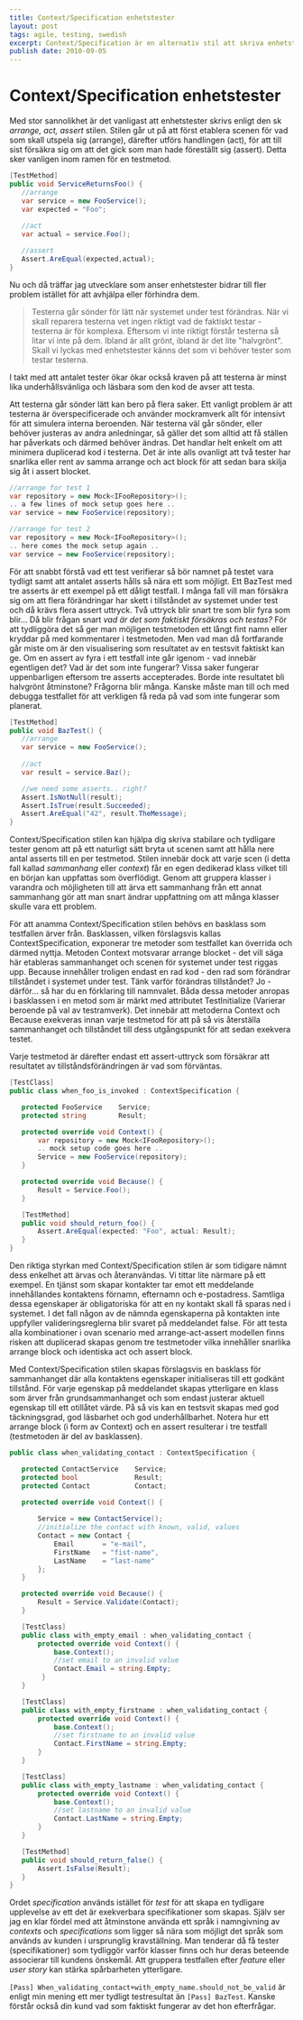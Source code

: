 ```yaml
---
title: Context/Specification enhetstester
layout: post
tags: agile, testing, swedish
excerpt: Context/Specification är en alternativ stil att skriva enhetstester enligt. Tycker du att ni har enhetstester som är komplexa eller svåra att underhålla av andra anledningar? Då kan Context/Specification stilen vara ett bra verktyg i arbetet med att reda ut situationen.
publish date: 2010-09-05
---
```

# Context/Specification enhetstester

Med stor sannolikhet är det vanligast att enhetstester skrivs enligt den sk _arrange, act, assert_ stilen. Stilen går ut på att först etablera scenen för vad som skall utspela sig (arrange), därefter utförs handlingen (act), för att till sist försäkra sig om att det gick som man hade föreställt sig (assert). Detta sker vanligen inom ramen för en testmetod.

```csharp
[TestMethod]
public void ServiceReturnsFoo() {
   //arrange
   var service = new FooService();
   var expected = "Foo";
            
   //act
   var actual = service.Foo();

   //assert
   Assert.AreEqual(expected,actual);
}
```

Nu och då träffar jag utvecklare som anser enhetstester bidrar till fler problem istället för att avhjälpa eller förhindra dem.

> Testerna går sönder för lätt när systemet under test förändras. När vi skall reparera testerna vet ingen riktigt vad de faktiskt testar - testerna är för komplexa. Eftersom vi inte riktigt förstår testerna så litar vi inte på dem. Ibland är allt grönt, ibland är det lite "halvgrönt". Skall vi lyckas med enhetstester känns det som vi behöver tester som testar testerna.

I takt med att antalet tester ökar ökar också kraven på att testerna är minst lika underhållsvänliga och läsbara som den kod de avser att testa.

Att testerna går sönder lätt kan bero på flera saker. Ett vanligt problem är att testerna är överspecificerade och använder mockramverk allt för intensivt för att simulera interna beroenden. När testerna väl går sönder, eller behöver justeras av andra anledningar, så gäller det som alltid att få ställen har påverkats och därmed behöver ändras. Det handlar helt enkelt om att minimera duplicerad kod i testerna. Det är inte alls ovanligt att två tester har snarlika eller rent av samma arrange och act block för att sedan bara skilja sig åt i assert blocket.

```csharp
//arrange for test 1
var repository = new Mock<IFooRepository>();
.. a few lines of mock setup goes here ..
var service = new FooService(repository);

//arrange for test 2
var repository = new Mock<IFooRepository>();
.. here comes the mock setup again ..
var service = new FooService(repository);
```

För att snabbt förstå vad ett test verifierar så bör namnet på testet vara tydligt samt att antalet asserts hålls så nära ett som möjligt. Ett BazTest med tre asserts är ett exempel på ett dåligt testfall.
I många fall vill man försäkra sig om att flera förändringar har skett i tillståndet av systemet under test och då krävs flera assert uttryck. Två uttryck blir snart tre som blir fyra som blir... Då blir frågan snart *vad är det som faktiskt försäkras och testas?* För att tydliggöra det så ger man möjligen testmetoden ett långt fint namn eller kryddar på med kommentarer i testmetoden. Men vad man då fortfarande går miste om är den visualisering som resultatet av en testsvit faktiskt kan ge. Om en assert av fyra i ett testfall inte går igenom - vad innebär egentligen det? Vad är det som inte fungerar? Vissa saker fungerar uppenbarligen eftersom tre asserts accepterades. Borde inte resultatet bli halvgrönt åtminstone? Frågorna blir många. Kanske måste man till och med debugga testfallet för att verkligen få reda på vad som inte fungerar som planerat.

```csharp
[TestMethod]
public void BazTest() {
   //arrange
   var service = new FooService();
           
   //act
   var result = service.Baz();

   //we need some asserts.. right?
   Assert.IsNotNull(result);   
   Assert.IsTrue(result.Succeeded);
   Assert.AreEqual("42", result.TheMessage);
}
```

Context/Specification stilen kan hjälpa dig skriva stabilare och tydligare tester genom att på ett naturligt sätt bryta ut scenen samt att hålla nere antal asserts till en per testmetod.
Stilen innebär dock att varje scen (i detta fall kallad *sammanhang* eller *context*) får en egen dedikerad klass vilket till en början kan uppfattas som överflödigt. Genom att gruppera klasser i varandra och möjligheten till att ärva ett sammanhang från ett annat sammanhang gör att man snart ändrar uppfattning om att många klasser skulle vara ett problem.

För att anamma Context/Specification stilen behövs en basklass som testfallen ärver från. Basklassen, vilken förslagsvis kallas ContextSpecification, exponerar tre metoder som testfallet kan överrida och därmed nyttja. Metoden Context motsvarar arrange blocket - det vill säga här etableras sammanhanget och scenen för systemet under test riggas upp. Because innehåller troligen endast en rad kod - den rad som förändrar tillståndet i systemet under test. Tänk varför förändras tillståndet? Jo - därför... så har du en förklaring till namnvalet. Båda dessa metoder anropas i basklassen i en metod som är märkt med attributet TestInitialize (Varierar beroende på val av testramverk). Det innebär att metoderna Context och Because exekveras innan varje testmetod för att på så vis återställa sammanhanget och tillståndet till dess utgångspunkt för att sedan exekvera testet.

Varje testmetod är därefter endast ett assert-uttryck som försäkrar att resultatet av tillståndsförändringen är vad som förväntas.

```csharp
[TestClass]
public class when_foo_is_invoked : ContextSpecification {

   protected FooService    Service;
   protected string        Result;

   protected override void Context() {
       var repository = new Mock<IFooRepository>();
       .. mock setup code goes here ..
       Service = new FooService(repository);
   }

   protected override void Because() {
       Result = Service.Foo();
   }

   [TestMethod]
   public void should_return_foo() {
       Assert.AreEqual(expected: "Foo", actual: Result);
   }
}
```

Den riktiga styrkan med Context/Specification stilen är som tidigare nämnt dess enkelhet att ärvas och återanvändas.
Vi tittar lite närmare på ett exempel. 
En tjänst som skapar kontakter tar emot ett meddelande innehållandes kontaktens förnamn, efternamn och e-postadress. Samtliga dessa egenskaper är obligatoriska för att en ny kontakt skall få sparas ned i systemet. I det fall någon av de nämnda egenskaperna på kontakten inte uppfyller valideringsreglerna blir svaret på meddelandet false. 
För att testa alla kombinationer i ovan scenario med arrange-act-assert modellen finns risken att duplicerad skapas genom tre testmetoder vilka innehåller snarlika arrange block och identiska act och assert block.

Med Context/Specification stilen skapas förslagsvis en basklass för sammanhanget där alla kontaktens egenskaper initialiseras till ett godkänt tillstånd. För varje egenskap på meddelandet skapas ytterligare en klass som ärver från grundsammanhanget och som endast justerar aktuell egenskap till ett otillåtet värde. På så vis kan en testsvit skapas med god täckningsgrad, god läsbarhet och god underhållbarhet. Notera hur ett arrange block (i form av Context) och en assert resulterar i tre testfall (testmetoden är del av basklassen).

```csharp
public class when_validating_contact : ContextSpecification {

   protected ContactService    Service;
   protected bool              Result;
   protected Contact           Contact;

   protected override void Context() {
           
       Service = new ContactService();
       //initialize the contact with known, valid, values
       Contact = new Contact {
           Email       = "e-mail",
           FirstName   = "fist-name",
           LastName    = "last-name"
       };
   }

   protected override void Because() {
       Result = Service.Validate(Contact);
   }

   [TestClass]
   public class with_empty_email : when_validating_contact {
       protected override void Context() {
           base.Context();
           //set email to an invalid value
           Contact.Email = string.Empty;
        }
   }

   [TestClass]
   public class with_empty_firstname : when_validating_contact {
       protected override void Context() {
           base.Context();
           //set firstname to an invalid value
           Contact.FirstName = string.Empty;
       }
   }

   [TestClass]
   public class with_empty_lastname : when_validating_contact {
       protected override void Context() {
           base.Context();
           //set lastname to an invalid value
           Contact.LastName = string.Empty;
       }
   }

   [TestMethod]
   public void should_return_false() {
       Assert.IsFalse(Result);
   }
}
```

Ordet *specification* används istället för *test* för att skapa en tydligare upplevelse av ett det är exekverbara specifikationer som skapas. Själv ser jag en klar fördel med att åtminstone använda ett språk i namngivning av *contexts* och *specifications* som ligger så nära som möjligt det språk som används av kunden i ursprunglig kravställning. Man tenderar då få tester (specifikationer) som tydliggör varför klasser finns och hur deras beteende associerar till kundens önskemål. Att gruppera testfallen efter *feature* eller *user story* kan stärka spårbarheten ytterligare.

`[Pass] When_validating_contact+with_empty_name.should_not_be_valid` är enligt min mening ett mer tydligt testresultat än `[Pass] BazTest`. Kanske förstår också din kund vad som faktiskt fungerar av det hon efterfrågar.
